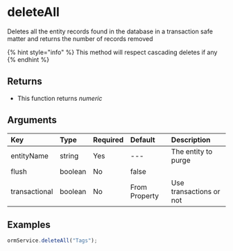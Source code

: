 # deleteAll

Deletes all the entity records found in the database in a transaction safe matter and returns the number of records removed

{% hint style="info" %}
This method will respect cascading deletes if any
{% endhint %}

## Returns

* This function returns _numeric_

## Arguments

| Key | Type | Required | Default | Description |
| :--- | :--- | :--- | :--- | :--- |
| entityName | string | Yes | --- | The entity to purge |
| flush | boolean | No | false |  |
| transactional | boolean | No | From Property | Use transactions or not |

## Examples

```javascript
ormService.deleteAll("Tags");
```

